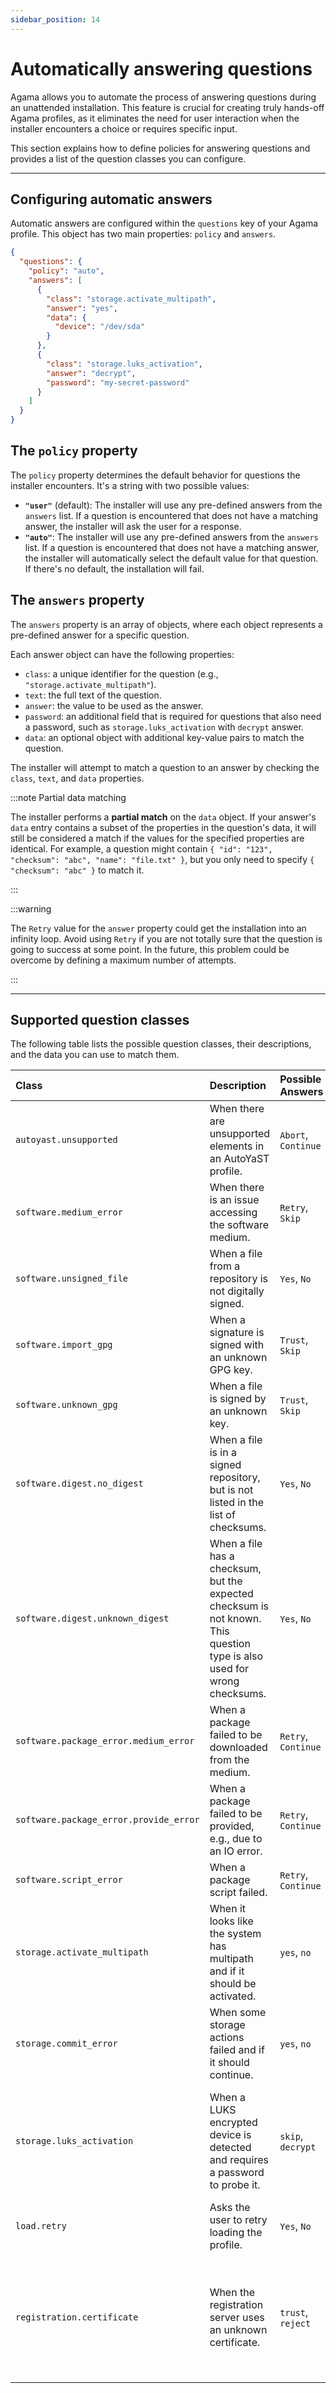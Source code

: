 ```yaml
---
sidebar_position: 14
---
```


# Automatically answering questions

Agama allows you to automate the process of answering questions during an unattended installation.
This feature is crucial for creating truly hands-off Agama profiles, as it eliminates the need for
user interaction when the installer encounters a choice or requires specific input.

This section explains how to define policies for answering questions and provides a list of the
question classes you can configure.

-----

## Configuring automatic answers

Automatic answers are configured within the `questions` key of your Agama profile. This object has
two main properties: `policy` and `answers`.

```json
{
  "questions": {
    "policy": "auto",
    "answers": [
      {
        "class": "storage.activate_multipath",
        "answer": "yes",
        "data": {
          "device": "/dev/sda"
        }
      },
      {
        "class": "storage.luks_activation",
        "answer": "decrypt",
        "password": "my-secret-password"
      }
    ]
  }
}
```

## The `policy` property

The `policy` property determines the default behavior for questions the installer encounters. It's a
string with two possible values:

  * **`"user"`** (default): The installer will use any pre-defined answers from the `answers` list.
  If a question is encountered that does not have a matching answer, the installer will ask the user
  for a response.
  * **`"auto"`**: The installer will use any pre-defined answers from the `answers` list. If a
  question is encountered that does not have a matching answer, the installer will automatically
  select the default value for that question. If there's no default, the installation will fail.

## The `answers` property

The `answers` property is an array of objects, where each object represents a pre-defined answer for
a specific question.

Each answer object can have the following properties:

  - `class`: a unique identifier for the question (e.g., `"storage.activate_multipath"`).
  - `text`: the full text of the question.
  - `answer`: the value to be used as the answer.
  - `password`: an additional field that is required for questions that also need a password, such
    as `storage.luks_activation` with `decrypt` answer.
  - `data`: an optional object with additional key-value pairs to match the question.

The installer will attempt to match a question to an answer by checking the `class`, `text`, and
`data` properties.

:::note Partial data matching

The installer performs a **partial match** on the `data` object. If your answer's `data` entry
contains a subset of the properties in the question's data, it will still be considered a match if
the values for the specified properties are identical. For example, a question might contain
`{ "id": "123", "checksum": "abc", "name": "file.txt" }`, but you only need to specify
`{ "checksum": "abc" }` to match it.

:::

:::warning

The `Retry` value for the `answer` property could get the installation into an infinity loop. Avoid
using `Retry` if you are not totally sure that the question is going to success at some point. In
the future, this problem could be overcome by defining a maximum number of attempts.

:::

-----

## Supported question classes

The following table lists the possible question classes, their descriptions, and the data you can
use to match them.

| Class | Description | Possible Answers | Available Data |
| :--- | :--- | :--- | :--- |
| `autoyast.unsupported` | When there are unsupported elements in an AutoYaST profile. | `Abort`, `Continue` | `planned`: elements to be supported in the future.<br />`unsupported`: unsupported elements. |
| `software.medium_error` | When there is an issue accessing the software medium. | `Retry`, `Skip` | `url`: The URL where the access failed. |
| `software.unsigned_file` | When a file from a repository is not digitally signed. | `Yes`, `No` | `filename`: The name of the file. |
| `software.import_gpg` | When a signature is signed with an unknown GPG key. | `Trust`, `Skip` | `id`, `name`, `fingerprint`: Details of the unknown key. |
| `software.unknown_gpg` | When a file is signed by an unknown key. | `Trust`, `Skip` | `id`: The key ID.<br />`filename`: The name of the signed file. |
| `software.digest.no_digest` | When a file is in a signed repository, but is not listed in the list of checksums. | `Yes`, `No` | |
| `software.digest.unknown_digest` | When a file has a checksum, but the expected checksum is not known. This question type is also used for wrong checksums. | `Yes`, `No` | |
| `software.package_error.medium_error` | When a package failed to be downloaded from the medium. | `Retry`, `Continue` | `url`: The URL of the package. |
| `software.package_error.provide_error` | When a package failed to be provided, e.g., due to an IO error. | `Retry`, `Continue` | |
| `software.script_error` | When a package script failed. | `Retry`, `Continue` | `details`: The details of the failure. |
| `storage.activate_multipath` | When it looks like the system has multipath and if it should be activated. | `yes`, `no` | |
| `storage.commit_error` | When some storage actions failed and if it should continue. | `yes`, `no` | |
| `storage.luks_activation` | When a LUKS encrypted device is detected and requires a password to probe it. | `skip`, `decrypt` | `device`: The device name.<br />`label`: The device label.<br />`size`: The device size.<br />`attempt`: The number of the current attempt. |
| `load.retry` | Asks the user to retry loading the profile. | `Yes`, `No` | `error`: The text of the error message. |
| `registration.certificate` | When the registration server uses an unknown certificate. | `trust`, `reject` | `url`: The server URL.<br />`issuer_name`, `issue_date`, `expiration_date`: Certificate details.<br />`sha1_fingerprint`, `sha256_fingerprint`: Certificate fingerprints. |

